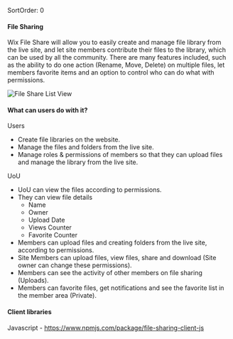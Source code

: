 SortOrder: 0
#### File Sharing

Wix File Share will allow you to easily create and manage file library from the live site, 
and let site members contribute their files to the library, which can be used by all the community. 
There are many features included, such as the ability to do one action (Rename, Move, Delete) on multiple files, 
let members favorite items and an option to control who can do what with permissions.

![File Share List View](https://s3.amazonaws.com/wixplorer-readme-images/file-sharing/file-share.png) 

#### What can users do with it?

Users

- Create file libraries on the website.
- Manage the files and folders from the live site.
- Manage roles & permissions of members so that they can upload files and manage the library from the live site.

UoU

- UoU can view the files according to permissions.
- They can view file details 
  - Name
  - Owner
  - Upload Date
  - Views Counter
  - Favorite Counter
- Members can upload files and creating folders from the live site, according to permissions.
- Site Members can upload files, view files, share and download (Site owner can change these permissions).
- Members can see the activity of other members on file sharing (Uploads).
- Members can favorite files, get notifications and see the favorite list in the member area (Private).

#### Client libraries

Javascript - https://www.npmjs.com/package/file-sharing-client-js
